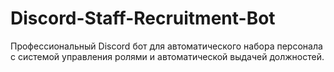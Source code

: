 # Discord-Staff-Recruitment-Bot
Профессиональный Discord бот для автоматического набора персонала с системой управления ролями и автоматической выдачей должностей.
